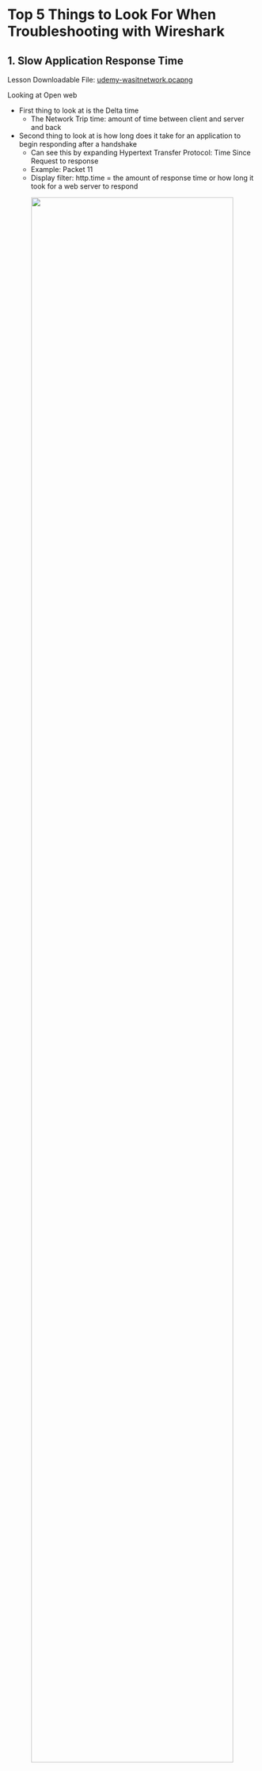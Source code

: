 # Top 5 Things to Look For When Troubleshooting with Wireshark

## 1. Slow Application Response Time

Lesson Downloadable File: [udemy-wasitnetwork.pcapng](https://github.com/jefftsui1/Cybersecurity-Home-Labs/tree/main/Guided-Labs/Ethical%20Hacking/Wireshark/Course%201:%20Lab/Downloadable%20Lab%20Files/Lesson%20Downloadable%20Files)

Looking at Open web

- First thing to look at is the Delta time
  - The Network Trip time: amount of time between client and server and back
- Second thing to look at is how long does it take for an application to begin responding after a handshake
  - Can see this by expanding Hypertext Transfer Protocol: Time Since Request to response
  - Example: Packet 11
  - Display filter: http.time = the amount of response time or how long it took for a web server to respond
 
<p align="center"> <img src="https://i.imgur.com/lvUP3FP.png" height="90%" width="90%" alt=""/>

We can use that filter to see if there is ever a response after a request longer than two seconds.
- Display filter: http.time > 2

<p align="center"> <img src="https://i.imgur.com/I1REIG2.png" height="90%" width="90%" alt=""/>


Lesson Downloadable File: [udemy-displayfilters.pcapng](https://github.com/jefftsui1/Cybersecurity-Home-Labs/tree/main/Guided-Labs/Ethical%20Hacking/Wireshark/Course%201:%20Lab/Downloadable%20Lab%20Files/Lesson%20Downloadable%20Files)

To look at secure web; encrypted with TLS

- Look at packet 15: Conversation filter > TCP
  - We can see conversation between client (10.0.2.15) and server (104.16.65.85) going over TLS.

<p align="center"> <img src="https://i.imgur.com/I1REIG2.png" height="90%" width="90%" alt=""/>

- We want to look at the delta times.
- 0.02 to 0.03 is probably network round trip time (packet 16, 20, 30)
- Packet 34 is server responding back to client.

<p align="center"> <img src="https://i.imgur.com/MSO1OZk.png" height="90%" width="90%" alt=""/>

Sorting the delta times

- Be careful blaming the client for slowness.
  - Packet 1658 can be client was not interacting with server. (Prompt: Enter password).
 
<p align="center"> <img src="https://i.imgur.com/WL9znvf.png" height="90%" width="90%" alt=""/>

Keep an eye using delta time to look for the amount of response time you get from servers.
- You want to see from the server and see a very long response times.

We can add a column:
- Expand Transmission Control Protocol > Expand Timestamps > Add "Time since previous frame in this TCP Stream" to column.
- This shows the time between previous packet from this one.

<p align="center"> <img src="https://i.imgur.com/FaEQjpe.png" height="90%" width="90%" alt=""/>

With this column, we can see:
- 23 seconds is the longest time between 2 packets in this whole entire packet.
  - But it's from clients side delays.
 
<p align="center"> <img src="https://i.imgur.com/Qh3HigY.png" height="90%" width="90%" alt=""/>

Using display filter to find server side
- Display filter: !ip.src==10.0.2.15
- Sort by Time since previous frame in this TCP stream
- We might want to investigate this

<p align="center"> <img src="https://i.imgur.com/TPDDaO5.png" height="90%" width="90%" alt=""/>

#

## 2. High Network Latency

Lesson Downloadable File: [udemy-lecture59only-tcp-flags.pcapng](https://github.com/jefftsui1/Cybersecurity-Home-Labs/tree/main/Guided-Labs/Ethical%20Hacking/Wireshark/Course%201:%20Lab/Downloadable%20Lab%20Files/Lesson%20Downloadable%20Files)

High network latency = A lot of latency between the two endpoints

- Looking at packet 6: Conversation filter > TCP
  - Example of slow file download.
- First thing to do when checking out handshake:
  - Look at network round trip time: delta time for SYN/ACK; packet 7
  - 40 millisecond, see how often do we see the 40 millisecond. (Once is okay, but 1000x is human noticeble delay)
 
<p align="center"> <img src="https://i.imgur.com/XzyU0Az.png" height="90%" width="90%" alt=""/>

SMB is very chatty application
- A lot of turns: clients doing a close, get info, create request, find request.
- Every time it sends a request, it has to wait for network round trip time.

To measure beginning to TCP segment length is larger:
- Segment length larger = begin file transfer.
- Right click on packet 6 > Set/Unset Time Reference
  - Start a stopwatch on first packet; packet 6.

<p align="center"> <img src="https://i.imgur.com/57reMdR.png" height="90%" width="90%" alt=""/>

Segment length is larger at packet 90.
- Waited 3.6 second to begin file transfer.

<p align="center"> <img src="https://i.imgur.com/eZHmwXP.png" height="90%" width="90%" alt=""/>

When working with SMB, there is a lot of latency
- Not network's fault
- How often is the application experiencing that latency.

#

## 3. Network Packet Loss

Lesson Downloadable File: [udemy-lecture59only-tcp-flags.pcapng](https://github.com/jefftsui1/Cybersecurity-Home-Labs/tree/main/Guided-Labs/Ethical%20Hacking/Wireshark/Course%201:%20Lab/Downloadable%20Lab%20Files/Lesson%20Downloadable%20Files)

- Packet loss kills applications
- When something is lost, things need to be retransmitted.

Looking at packet 1023

- Expand Transmission Control Protocol > Expand SEQ/ACK Analysis
  - Expand everything inside
- Shows all expert information: Previous segment not captured.
  - Apply this to the display filter: "tcp.analysis.lost_segment"
 
<p align="center"> <img src="https://i.imgur.com/X7RGbxD.png" height="90%" width="90%" alt=""/>

We see that there are 4 packets that has "TCP Previous segment not captured"; packet loss.
- Can see pattern, what is the distance or gap in sequence number, when I see this flag.
- 2 things to cause packet loss: congestion or link level errors

<p align="center"> <img src="https://i.imgur.com/zfPMUeQ.png" height="90%" width="90%" alt=""/>

#

## 4. Slow File Transfers - TCP Window Problems

Lesson Downloadable File: [udemy-displayfilters.pcapng](https://github.com/jefftsui1/Cybersecurity-Home-Labs/tree/main/Guided-Labs/Ethical%20Hacking/Wireshark/Course%201:%20Lab/Downloadable%20Lab%20Files/Lesson%20Downloadable%20Files)

Click on the jump to packet icon on the icon bar > Go to packet 1234.

<p align="center"> <img src="https://i.imgur.com/QOOkauu.png" height="90%" width="90%" alt=""/>

On packet 1234: Conversation filter > TCP
- Expand Transmission Control Protocol > Add Calculated Window size as column.

<p align="center"> <img src="https://i.imgur.com/ky4Np6B.png" height="90%" width="90%" alt=""/>

On packet 1600:
- TCP Window Full: the server has filled the client window.

On packet 1599:
- 11680, amount of space that client has in its buffer.

On packet 1600:
- Server says alright 11680 here you go. Filled the buffer, can't send anymore.

On packet 1601: 
- Client come back and says I got room for 2920.

On packet 1602: 
- Server sends 2920 in 1 packet (probably send in 2 packets by segmenting into 1460s)

On packet 1603:
- Client come back and say I am full; ZeroWindow. Telling server it can't send anything else.
- The application is not scooping the data out fast enough or TCP is not able to push it to the application.

On packet 1605:
- .8 second later, window update where the client says: okay application. Here is a new window, just cleared out some data, now i have enough space to receive more data.

<p align="center"> <img src="https://i.imgur.com/LcjoT3J.png" height="90%" width="90%" alt=""/>

This is not a network, application, or server problem at all.
- This is a client problem: Client ran out of a TCP window.
  - TCP buffer started pooling data. More data was coming in and it started pooling until client had to stop it with ZeroWindow, no more space for server to send more data.

Large file transfers:
- Moving data from one point to another: important that each TCP endpoint is able to keep up with the ingress traffic
  - You will be able to see that by keeping an eye on window size.
- Make sure to catch the TCP handshakes: possible that this window size is actually multiplied to much higher value.
- Keep eyes out for low TCP recieve windows.


#

## 5. Network/Application Disconnects - TCP Resets

Lesson Downloadable File: [udemy-63-connectivityproblems.pcapng](https://github.com/jefftsui1/Cybersecurity-Home-Labs/tree/main/Guided-Labs/Ethical%20Hacking/Wireshark/Course%201:%20Lab/Downloadable%20Lab%20Files/Lesson%20Downloadable%20Files)

Connectivity Problems: Reset problems
- Where a client can't connect to a server.
- Open VPN an can't VPN to another device.
- Mid-stream and my application just drops.

There is a lot of reset on the pcap.

Let's look at Packet 18: Conversation filter > TCP
- SYN > RST/ ACK > RST / ACK > RST / ACK then it works fine.

<p align="center"> <img src="https://i.imgur.com/MFAHm65.png" height="90%" width="90%" alt=""/>

Why does it do that?
- Port is down on a server or firewall blocking it: will never work.
- Wonder where is the resets coming from? - Coming from endpoints or somewhere closer?

We will look at all the reset flags:
- Display Filter: tcp.flags.reset == 1
- Look at the source IP sending resets back to clients
  - A lot of different IPs: This tells us it can't be that all websites are resets at the similar time.
 
<p align="center"> <img src="https://i.imgur.com/Nd8NFxK.png" height="90%" width="90%" alt=""/>

Let's look back at the first SYN.
- Packet 18: Conversation Filter > TCP
- Look at the reset packet 19.
  - See how far away is this coming from: IP TTL
  - Expand Internet Protocol Version 4 > Add Time to Live as Column.
 
<p align="center"> <img src="https://i.imgur.com/E1EW1ok.png" height="90%" width="90%" alt=""/>

Inspecting TTL:
- Packet 18: SYN with 128 TTL goes out; 64 TTL = unrouted
- Packet 19: 64 hop count for reset; 128 TTL = unrouted
- Packet 108: 128 TTL = unrouted
- Packet 109: 64 TTL = unrouted
- Packet 179: 128 TTL = unrouted
- Packet 183: 244 TTL = 11 hops away.

<p align="center"> <img src="https://i.imgur.com/OqsluiS.png" height="90%" width="90%" alt=""/>

The resets are coming from unrouted devices.
- MAC address matters:
- Packet 19: Expand Ethernet II > Look at MAC Addresses: True sender of the reset.
  - Sonic Wall Firewall.
- SYN (18) > Firewall resets (19) > SYN (108) > Firewall resets (109) > SYN (179) > no problem

<p align="center"> <img src="https://i.imgur.com/3rKsCKC.png" height="90%" width="90%" alt=""/>

Story:

Looked at the Sonic Wall Firewall; found out that the company had grown much larger than the firewall can handle.
- Outgrew the capabilities of the Firewall
- Turn out there is a setting on the firewall: number of connections per user; gave a ceiling to the number of TCP connections that each user was able to have
  - Set to 100.
- Once you burned up your 100 TCP connections and you tried to start a new one, the firewall would reset you.
- So maybe one of your old connection would time out and you would get some space in your count.
- So eventually you will be able to send out SYN then establish the connection.

Tips:
- Pay attention to resets and see where are they coming from.
- Look at TTLs on your resets:
  - Possible that is sending that reset back to you; could be a middleware box, proxy, load balancer, firewall.
